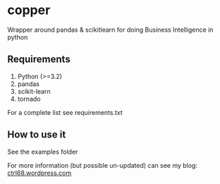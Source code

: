 copper
======

Wrapper around pandas & scikitlearn for doing Business Intelligence in python

Requirements
------------

1. Python (>=3.2)
2. pandas
3. scikit-learn
4. tornado

For a complete list see requirements.txt

How to use it
-------------

See the examples folder

For more information (but possible un-updated) can see my blog: [ctrl68.wordpress.com](http://ctrl68.wordpress.com/category/python/copper-python/)
